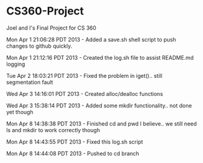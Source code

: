 CS360-Project
=============

Joel and I's Final Project for CS 360

Mon Apr  1 21:06:28 PDT 2013 - Added a save.sh shell script to push changes to github quickly.

Mon Apr  1 21:12:16 PDT 2013 - Created the log.sh file to assist README.md logging

Tue Apr  2 18:03:21 PDT 2013 - Fixed the problem in iget().. still segmentation fault

Wed Apr  3 14:16:01 PDT 2013 - Created alloc/dealloc functions

Wed Apr  3 15:38:14 PDT 2013 - Added some mkdir functionality.. not done yet though

Mon Apr  8 14:38:38 PDT 2013 - Finished cd and pwd I believe.. we still need ls and mkdir to work correctly though

Mon Apr  8 14:43:55 PDT 2013 - Fixed this log.sh script

Mon Apr  8 14:44:08 PDT 2013 - Pushed to cd branch

